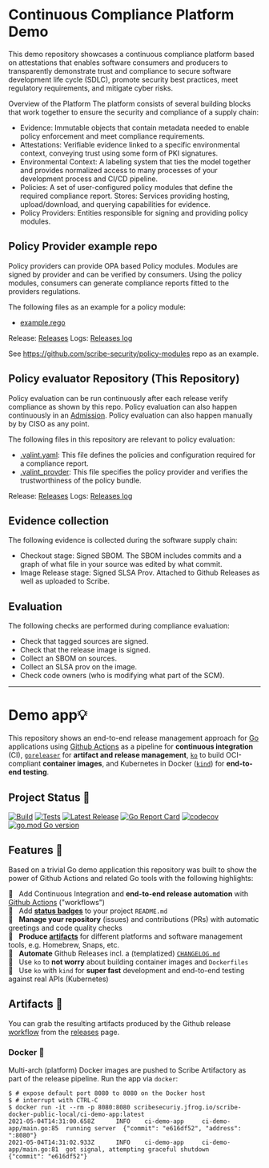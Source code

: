 # Continuous Compliance Platform Demo

This demo repository showcases a continuous compliance platform based on attestations that enables software consumers and producers to transparently demonstrate trust and compliance to secure software development life cycle (SDLC), promote security best practices, meet regulatory requirements, and mitigate cyber risks.

Overview of the Platform
The platform consists of several building blocks that work together to ensure the security and compliance of a supply chain:

* Evidence: Immutable objects that contain metadata needed to enable policy enforcement and meet compliance requirements.
* Attestations: Verifiable evidence linked to a specific environmental context, conveying trust using some form of PKI signatures.
* Environmental Context: A labeling system that ties the model together and provides normalized access to many processes of your development process and CI/CD pipeline.
* Policies: A set of user-configured policy modules that define the required compliance report.
Stores: Services providing hosting, upload/download, and querying capabilities for evidence.
* Policy Providers: Entities responsible for signing and providing policy modules.

## Policy Provider example repo
Policy providers can provide OPA based Policy modules.
Modules are signed by provider and can be verified by consumers.
Using the policy modules, consumers can generate compliance reports fitted to the providers regulations.

The following files as an example for a policy module:
* [example.rego](https://github.com/scribe-security/policy-modules/blob/main/modules/example.rego)

Release: [Releases](https://github.com/scribe-security/ci-demo-app/blob/releases)
Logs: [Releases log](https://github.com/scribe-security/ci-demo-app/actions/workflows/release.yaml)

See https://github.com/scribe-security/policy-modules repo as an example.

## Policy evaluator Repository (This Repository)
Policy evaluation can be run continuously after each release verify compliance as shown by this repo.
Policy evaluation can also happen continuously in an [Admission](https://scribe-security.netlify.app/docs/other-integrations/admission-controller).
Policy evaluation can also happen manually by by CISO as any point.

The following files in this repository are relevant to policy evaluation:
* [.valint.yaml](https://github.com/scribe-security/ci-demo-app/blob/main/.valint.yaml): This file defines the policies and configuration required for a compliance report.
* [.valint_provder](https://github.com/scribe-security/ci-demo-app/blob/main/.valint_provider.yaml): This file specifies the policy provider and verifies the trustworthiness of the policy bundle.

Release: [Releases](https://github.com/scribe-security/ci-demo-app/blob/releases)
Logs: [Releases log](https://github.com/scribe-security/ci-demo-app/actions/workflows/release.yaml)

## Evidence collection
The following evidence is collected during the software supply chain:
* Checkout stage: Signed SBOM. The SBOM includes commits and a graph of what file in your source was edited by what commit.
* Image Release stage: Signed SLSA Prov.
Attached to Github Releases as well as uploaded to Scribe.

## Evaluation
The following checks are performed during compliance evaluation:

* Check that tagged sources are signed.
* Check that the release image is signed.
* Collect an SBOM on sources.
* Collect an SLSA prov on the image.
* Check code owners (who is modifying what part of the SCM).

---
# Demo app💡

This repository shows an end-to-end release management approach for
[Go](https://golang.org/) applications using [Github
Actions](https://github.com/features/actions) as a pipeline for **continuous
integration** (CI), [`goreleaser`](https://goreleaser.com/) for **artifact and
release management**, [`ko`](https://github.com/google/ko) to build OCI-compliant
**container images**, and Kubernetes in Docker
([`kind`](https://github.com/kubernetes-sigs/kind)) for **end-to-end testing**.

## Project Status 🚦

[![Build](https://github.com/scribe-security/ci-demo-app/actions/workflows/build.yaml/badge.svg)](https://github.com/scribe-security/ci-demo-app/actions/workflows/build.yaml)
[![Tests](https://github.com/scribe-security/ci-demo-app/actions/workflows/go-unit-tests.yaml/badge.svg)](https://github.com/scribe-security/ci-demo-app/actions/workflows/go-unit-tests.yaml)
[![Latest Release](https://img.shields.io/github/release/scribe-security/ci-demo-app.svg?logo=github&style=flat-square)](https://github.com/scribe-security/ci-demo-app/releases/latest)
[![Go Report Card](https://goreportcard.com/badge/github.com/scribe-security/ci-demo-app)](https://goreportcard.com/report/github.com/scribe-security/ci-demo-app)
[![codecov](https://codecov.io/gh/scribe-security/ci-demo-app/branch/main/graph/badge.svg?token=TC7MW723JO)](https://codecov.io/gh/scribe-security/ci-demo-app)
[![go.mod Go version](https://img.shields.io/github/go-mod/go-version/scribe-security/ci-demo-app)](https://github.com/scribe-security/ci-demo-app)

## Features 🤩

Based on a trivial Go demo application this repository was built to show the
power of Github Actions and related Go tools with the following highlights:

💫 &nbsp; Add Continuous Integration and **end-to-end release automation** with
[Github Actions](https://github.com/scribe-security/ci-demo-app/actions) ("workflows")  
💫 &nbsp; Add [**status badges**](#project-status-) to your project `README.md`  
💫 &nbsp; **Manage your repository** (issues) and contributions (PRs) with
automatic greetings and code quality checks  
💫 &nbsp; **Produce [artifacts](#artifacts-)** for different platforms and software management
tools, e.g. Homebrew, Snaps, etc.  
💫 &nbsp; **Automate** Github Releases incl. a (templatized) [`CHANGELOG.md`](CHANGELOG.md)  
💫 &nbsp; Use `ko` to **not worry** about building container images and
`Dockerfiles`  
💫 &nbsp; Use `ko` with `kind` for **super fast** development and end-to-end
testing against real APIs (Kubernetes)  

## Artifacts 💎

You can grab the resulting artifacts produced by the Github release
[workflow](./.github/workflows/release.yaml) from the
[releases](https://github.com/scribe-security/ci-demo-app/releases) page.

### Docker 🐳

Multi-arch (platform) Docker images are pushed to Scribe Artifactory as part of the
release pipeline. 
Run the app via `docker`:

```console
$ # expose default port 8080 to 8080 on the Docker host
$ # interrupt with CTRL-C
$ docker run -it --rm -p 8080:8080 scribesecuriy.jfrog.io/scribe-docker-public-local/ci-demo-app:latest
2021-05-04T14:31:00.658Z      INFO    ci-demo-app     ci-demo-app/main.go:85  running server  {"commit": "e616df52", "address": ":8080"}
2021-05-04T14:31:02.933Z      INFO    ci-demo-app     ci-demo-app/main.go:81  got signal, attempting graceful shutdown        {"commit": "e616df52"}
```




















































